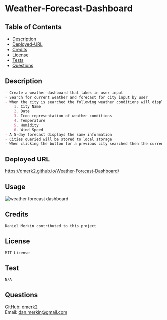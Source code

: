 # Weather-Forecast-Dashboard

## Table of Contents

- [Description](#description)
- [Deployed-URL](#deployed-url)
- [Credits](#credits)
- [License](#license)
- [Tests](#tests)
- [Questions](#questions)

## Description

```md
- Create a weather dashboard that takes in user input
- Search for current weather and forecast for city input by user
- When the city is searched the following weather conditions will display 
    1. City Name
    2. Date
    3. Icon representation of weather conditions
    4. Temperature
    5. Humidity
    6. Wind Speed
- A 5-day forecast displays the same information
- Cities queried will be stored to local storage
- When clicking the button for a previous city searched then the current and 5 day forecast weather conditions for that city will display
```

## Deployed URL

https://dmerk2.github.io/Weather-Forecast-Dashboard/

## Usage

![weather forecast dashboard](./assets/images/preview.gif)

## Credits

```
Daniel Merkin contributed to this project
```

## License

```
MIT License
```

## Test

```
N/A
```

## Questions

GitHub: [dmerk2](https://github.com/dmerk2)<br>
Email: dan.merkin@gmail.com
